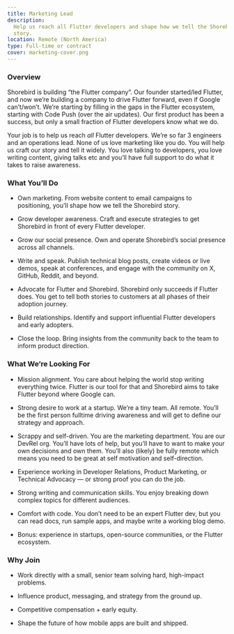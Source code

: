 ```yaml
---
title: Marketing Lead
description:
  Help us reach all Flutter developers and shape how we tell the Shorebird
  story.
location: Remote (North America)
type: Full-time or contract
cover: marketing-cover.png
---
```


### Overview

Shorebird is building “the Flutter company”. Our founder started/led Flutter,
and now we’re building a company to drive Flutter forward, even if Google
can’t/won’t. We’re starting by filling in the gaps in the Flutter ecosystem,
starting with Code Push (over the air updates). Our first product has been a
success, but only a small fraction of Flutter developers know what we do.

Your job is to help us reach _all_ Flutter developers. We’re so far 3 engineers
and an operations lead. None of us love marketing like you do. You will help us
craft our story and tell it widely. You love talking to developers, you love
writing content, giving talks etc and you’ll have full support to do what it
takes to raise awareness.

### What You’ll Do

- Own marketing. From website content to email campaigns to positioning, you’ll
  shape how we tell the Shorebird story.

- Grow developer awareness. Craft and execute strategies to get Shorebird in
  front of every Flutter developer.

- Grow our social presence. Own and operate Shorebird’s social presence across
  all channels.

- Write and speak. Publish technical blog posts, create videos or live demos,
  speak at conferences, and engage with the community on X, GitHub, Reddit, and
  beyond.

- Advocate for Flutter and Shorebird. Shorebird only succeeds if Flutter does.
  You get to tell both stories to customers at all phases of their adoption
  journey.

- Build relationships. Identify and support influential Flutter developers and
  early adopters.

- Close the loop. Bring insights from the community back to the team to inform
  product direction.

### What We’re Looking For

- Mission alignment. You care about helping the world stop writing everything
  twice. Flutter is our tool for that and Shorebird aims to take Flutter beyond
  where Google can.

- Strong desire to work at a startup. We’re a tiny team. All remote. You’ll be
  the first person fulltime driving awareness and will get to define our
  strategy and approach.

- Scrappy and self-driven. You are the marketing department. You are our DevRel
  org. You’ll have lots of help, but you’ll have to want to make your own
  decisions and own them. You’ll also (likely) be fully remote which means you
  need to be great at self motivation and self-direction.

- Experience working in Developer Relations, Product Marketing, or Technical
  Advocacy — or strong proof you can do the job.

- Strong writing and communication skills. You enjoy breaking down complex
  topics for different audiences.

- Comfort with code. You don’t need to be an expert Flutter dev, but you can
  read docs, run sample apps, and maybe write a working blog demo.

- Bonus: experience in startups, open-source communities, or the Flutter
  ecosystem.

### Why Join

- Work directly with a small, senior team solving hard, high-impact problems.

- Influence product, messaging, and strategy from the ground up.

- Competitive compensation + early equity.

- Shape the future of how mobile apps are built and shipped.
